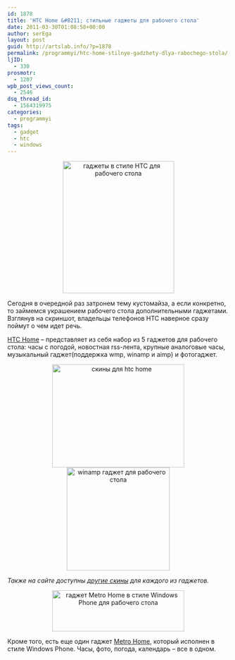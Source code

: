 ```yaml
---
id: 1878
title: 'HTC Home &#8211; стильные гаджеты для рабочего стола'
date: 2011-03-30T01:08:58+00:00
author: serEga
layout: post
guid: http://artslab.info/?p=1878
permalink: /programmyi/htc-home-stilnye-gadzhety-dlya-rabochego-stola/
ljID:
  - 330
prosmotr:
  - 1207
wpb_post_views_count:
  - 2546
dsq_thread_id:
  - 1564319975
categories:
  - programmyi
tags:
  - gadget
  - htc
  - windows
---
```

<center>
  <a href="{{site.img_cdn}}/htc_home.jpg"><img src="{{site.img_cdn}}/htc_home-253x300.jpg" alt="гаджеты в стиле HTC для рабочего стола" title="htc_home" width="253" height="300" class="alignnone size-medium wp-image-1879" /></a>
</center>

Сегодня в очередной раз затронем тему кустомайза, а если конкретно, то займемся украшением рабочего стола дополнительными гаджетами. Взглянув на скриншот, владельцы телефонов HTC наверное сразу поймут о чем идет речь.

[HTC Home](http://www.htchome.org/ru/features/) &#8211; представляет из себя набор из 5 гаджетов для рабочего стола: часы с погодой, новостная rss-лента, крупные аналоговые часы, музыкальный гаджет(поддержка wmp, winamp и aimp) и фотогаджет.

<center>
  <a href="{{site.img_cdn}}/htc_skins.jpg"><img src="{{site.img_cdn}}/htc_skins-300x234.jpg" alt="скины для htc home" title="htc_skins" width="300" height="234" class="alignnone size-medium wp-image-1881" srcset="{{site.img_cdn}}/htc_skins-300x234.jpg 300w, {{site.img_cdn}}/htc_skins.jpg 653w" sizes="(max-width: 300px) 100vw, 300px" /></a> <a href="{{site.img_cdn}}/htc_music_gadget.jpg"><img src="{{site.img_cdn}}/htc_music_gadget-200x300.jpg" alt="winamp гаджет для рабочего стола" title="htc_music_gadget" height="234" class="alignnone size-medium wp-image-1886" srcset="{{site.img_cdn}}/htc_music_gadget-200x300.jpg 200w, {{site.img_cdn}}/htc_music_gadget.jpg 208w" sizes="(max-width: 200px) 100vw, 200px" /></a>
</center>



_Также на сайте доступны [другие скины](http://www.htchome.org/ru/skins/) для каждого из гаджетов._



<center>
  <a href="{{site.img_cdn}}/metrohome.jpg"><img src="{{site.img_cdn}}/metrohome-300x93.jpg" alt="гаджет Metro Home в стиле Windows Phone для рабочего стола" title="metrohome" width="300" height="93" class="alignnone size-medium wp-image-1880" srcset="{{site.img_cdn}}/metrohome-300x93.jpg 300w, {{site.img_cdn}}/metrohome.jpg 850w" sizes="(max-width: 300px) 100vw, 300px" /></a><br />
</center>

Кроме того, есть еще один гаджет [Metro Home](http://www.htchome.org/ru/metro/), который исполнен в стиле Windows Phone. Часы, фото, погода, календарь &#8211; все в одном.